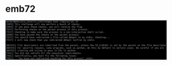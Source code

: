 # emb72

![stdin redirection is required, then process| challenge\_executable ??](<../.gitbook/assets/image (119).png>)

